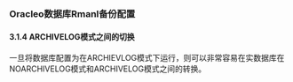 
### Oracleo数据库Rmanl备份配置

#### 3.1.4 ARCHIVELOG模式之间的切换

   一旦将数据库配置为在ARCHIEVLOG模式下运行，则可以非常容易在实数据库在NOARCHIVELOG模式和ARCHIVELOG模式之间的转换。

####